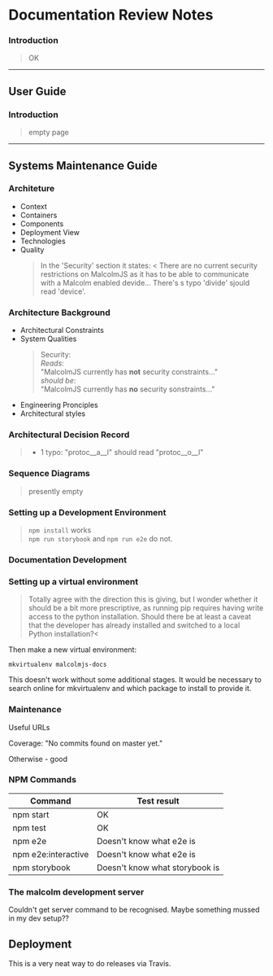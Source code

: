 # Documentation Review Notes
### Introduction
  > OK

----

## User Guide
### Introduction
  >empty page

---
## Systems Maintenance Guide
### Architeture
- Context
- Containers
- Components
- Deployment View
- Technologies
- Quality
  >In the 'Security' section
  > it states:
  < There are no current security restrictions on MalcolmJS as it has to be able to communicate with a Malcolm enabled devide...
  There's s typo 'divide' sjould read 'device'.
>

### Architecture Background
- Architectural Constraints
- System Qualities
  > Security:  
  *Reads*:  
  "MalcolmJS currently has __not__ security constraints..."  
  *should be*:   
  "MalcolmJS currently has __no__ security sonstraints..."
- Engineering Pronciples
- Architectural styles

### Architectural Decision Record
> - 1 typo: "protoc__a__l" should read "protoc__o__l"

### Sequence Diagrams
> presently empty

### Setting up a Development Environment
> `npm install` works  
> `npm run storybook` and `npm run e2e` do not.

### Documentation Development
### Setting up a virtual environment
>Totally agree with the direction this is giving, but I wonder whether it should be a bit more prescriptive, as running pip <anything> requires having write access to the python installation. Should there be at least a caveat that the developer has already installed and switched to a local Python installation?<

Then make a new virtual environment:

`mkvirtualenv malcolmjs-docs`

This doesn't work without some additional stages. It would be necessary to search online
for mkvirtualenv and which package to install to provide it.

### Maintenance
Useful URLs

Coverage: "No commits found on master yet."

Otherwise - good

### NPM Commands
| Command  | Test result |
| ------------- | ------------- |
| npm start  | OK  |
| npm test  | OK  |
| npm e2e  | Doesn't know what e2e is  |
| npm e2e:interactive  | Doesn't know what e2e is  |
| npm storybook  | Doesn't know what storybook is  |

### The malcolm development server
Couldn't get server command to be recognised. Maybe something mussed in my dev setup??

## Deployment
This is a very neat way to do releases via Travis.
